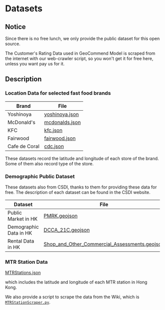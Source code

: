 # Datasets

## Notice

Since there is no free lunch, we only provide the public dataset for this open source.

The Customer's Rating Data used in GeoCommend Model is scraped from the internet with our web-crawler script, so you won't get it for free here, unless you want pay us for it.

## Description

### Location Data for selected fast food brands

| Brand | File |
|----------|-----------|
| Yoshinoya | [yoshinoya.json](yoshinoya.json) |
| McDonald's | [mcdonalds.json](mcdonalds.json) |
| KFC | [kfc.json](kfc.json) |
| Fairwood | [fairwood.json](fairwood.json) |
| Cafe de Coral | [cdc.json](cdc.json) |

These datasets record the latitude and longitude of each store of the brand. Some of them also record type of the store.

### Demographic Public Dataset

These datasets also from CSDI, thanks to them for providing these data for free. The description of each dataset can be found in the CSDI website.

| Dataset | File |
|----------|-----------|
| Public Market in HK | [PMRK.geojson](PMRK.geojson) |
| Demographic Data in HK | [DCCA_21C.geojson](DCCA_21C.geojson) |
| Rental Data in HK | [Shop_and_Other_Commercial_Assessments.geojson](Shop_and_Other_Commercial_Assessments.geojson) |

### MTR Station Data

[MTRStations.json](MTRStations.json)

which includes the latitude and longitude of each MTR station in Hong Kong.

We also provide a script to scrape the data from the Wiki, which is [`MTRStationScraper.py`](../code/MTRStationScraper.py).